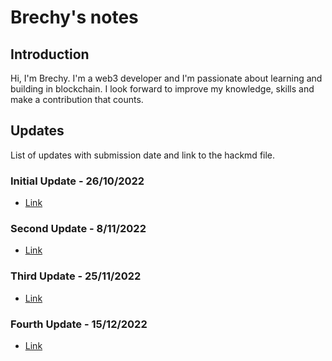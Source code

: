 # Brechy's notes

## Introduction

Hi, I'm Brechy. I'm a web3 developer and I'm passionate about learning and building in blockchain. I look forward to improve my knowledge, skills and make a contribution that counts.

## Updates

List of updates with submission date and link to the hackmd file.

### Initial Update - 26/10/2022

 - [Link](https://hackmd.io/@brech1/epf-update-1)
 
### Second Update - 8/11/2022

 - [Link](https://hackmd.io/@brech1/epf-update-2)
 
### Third Update - 25/11/2022

 - [Link](https://hackmd.io/@brech1/epf-update-3)

 ### Fourth Update - 15/12/2022

 - [Link](https://hackmd.io/@brech1/epf-update-4)
 